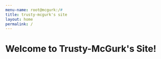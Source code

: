 ```yaml
---
menu-name: root@mcgurk:/#
title: trusty-mcgurk's site
layout: home
permalink: /
---
```


# Welcome to Trusty-McGurk's Site!
